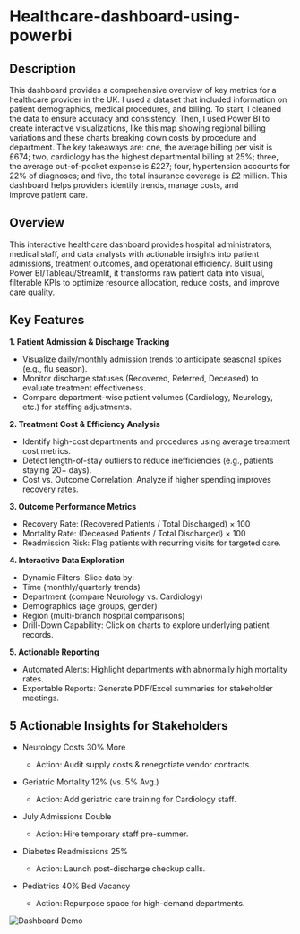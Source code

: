# Healthcare-dashboard-using-powerbi

## Description 
This dashboard provides a comprehensive overview of key metrics for a healthcare provider in the UK. I used a dataset that included information on patient demographics, medical procedures, and billing. To start, I cleaned the data to ensure accuracy and consistency. Then, I used Power BI to create interactive visualizations, like this map showing regional billing variations and these charts breaking down costs by procedure and department. The key takeaways are: one, the average billing per visit is £674; two, cardiology has the highest departmental billing at 25%; three, the average out-of-pocket expense is £227; four, hypertension accounts for 22% of diagnoses; and five, the total insurance coverage is £2 million. This dashboard helps providers identify trends, manage costs, and improve patient care.

## Overview

This interactive healthcare dashboard provides hospital administrators, medical staff, and data analysts with actionable insights into patient admissions, treatment outcomes, and operational efficiency. Built using Power BI/Tableau/Streamlit, it transforms raw patient data into visual, filterable KPIs to optimize resource allocation, reduce costs, and improve care quality.

## Key Features
**1. Patient Admission & Discharge Tracking**
- Visualize daily/monthly admission trends to anticipate seasonal spikes (e.g., flu season).
- Monitor discharge statuses (Recovered, Referred, Deceased) to evaluate treatment effectiveness.
- Compare department-wise patient volumes (Cardiology, Neurology, etc.) for staffing adjustments.

**2. Treatment Cost & Efficiency Analysis**
- Identify high-cost departments and procedures using average treatment cost metrics.
- Detect length-of-stay outliers to reduce inefficiencies (e.g., patients staying 20+ days).
- Cost vs. Outcome Correlation: Analyze if higher spending improves recovery rates.

**3. Outcome Performance Metrics**
- Recovery Rate: (Recovered Patients / Total Discharged) × 100
- Mortality Rate: (Deceased Patients / Total Discharged) × 100
- Readmission Risk: Flag patients with recurring visits for targeted care.

**4. Interactive Data Exploration**
- Dynamic Filters: Slice data by:
- Time (monthly/quarterly trends)
- Department (compare Neurology vs. Cardiology)
- Demographics (age groups, gender)
- Region (multi-branch hospital comparisons)
- Drill-Down Capability: Click on charts to explore underlying patient records.

**5. Actionable Reporting**
- Automated Alerts: Highlight departments with abnormally high mortality rates.
- Exportable Reports: Generate PDF/Excel summaries for stakeholder meetings.

## 5 Actionable Insights for Stakeholders
- Neurology Costs 30% More
    - Action: Audit supply costs & renegotiate vendor contracts.

- Geriatric Mortality 12% (vs. 5% Avg.)
    - Action: Add geriatric care training for Cardiology staff.

- July Admissions Double
    - Action: Hire temporary staff pre-summer.

- Diabetes Readmissions 25%
    - Action: Launch post-discharge checkup calls.

- Pediatrics 40% Bed Vacancy
    - Action: Repurpose space for high-demand departments.



![Dashboard Demo](https://github.com/PRIYANKALENKA07/Healthcare-dashboard-using-powerbi)
